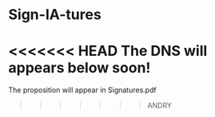 # Sign-IA-tures
<<<<<<< HEAD
The DNS will appears below soon!
=======

The proposition will appear in Signatures.pdf
>>>>>>> ANDRY
